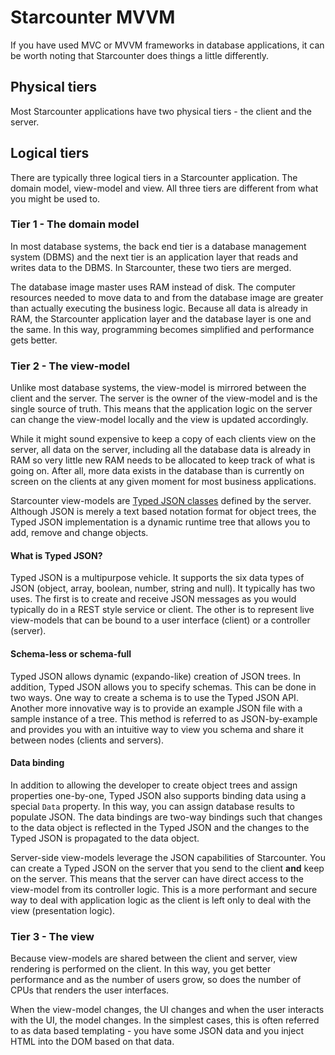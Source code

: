 # Starcounter MVVM

If you have used MVC or MVVM frameworks in database applications, it can be worth noting that Starcounter does things a little differently.

## Physical tiers

Most Starcounter applications have two physical tiers - the client and the server.

## Logical tiers

There are typically three logical tiers in a Starcounter application. The domain model, view-model and view. All three tiers are different from what you might be used to.

### Tier 1 - The domain model

In most database systems, the back end tier is a database management system \(DBMS\) and the next tier is an application layer that reads and writes data to the DBMS. In Starcounter, these two tiers are merged.

The database image master uses RAM instead of disk. The computer resources needed to move data to and from the database image are greater than actually executing the business logic. Because all data is already in RAM, the Starcounter application layer and the database layer is one and the same. In this way, programming becomes simplified and performance gets better.

### Tier 2 - The view-model

Unlike most database systems, the view-model is mirrored between the client and the server. The server is the owner of the view-model and is the single source of truth. This means that the application logic on the server can change the view-model locally and the view is updated accordingly.

While it might sound expensive to keep a copy of each clients view on the server, all data on the server, including all the database data is already in RAM so very little new RAM needs to be allocated to keep track of what is going on. After all, more data exists in the database than is currently on screen on the clients at any given moment for most business applications.

Starcounter view-models are [Typed JSON classes](../typed-json/) defined by the server. Although JSON is merely a text based notation format for object trees, the Typed JSON implementation is a dynamic runtime tree that allows you to add, remove and change objects.

#### What is Typed JSON?

Typed JSON is a multipurpose vehicle. It supports the six data types of JSON \(object, array, boolean, number, string and null\). It typically has two uses. The first is to create and receive JSON messages as you would typically do in a REST style service or client. The other is to represent live view-models that can be bound to a user interface \(client\) or a controller \(server\).

#### Schema-less or schema-full

Typed JSON allows dynamic \(expando-like\) creation of JSON trees. In addition, Typed JSON allows you to specify schemas. This can be done in two ways. One way to create a schema is to use the Typed JSON API. Another more innovative way is to provide an example JSON file with a sample instance of a tree. This method is referred to as JSON-by-example and provides you with an intuitive way to view you schema and share it between nodes \(clients and servers\).

#### Data binding

In addition to allowing the developer to create object trees and assign properties one-by-one, Typed JSON also supports binding data using a special `Data` property. In this way, you can assign database results to populate JSON. The data bindings are two-way bindings such that changes to the data object is reflected in the Typed JSON and the changes to the Typed JSON is propagated to the data object.

Server-side view-models leverage the JSON capabilities of Starcounter. You can create a Typed JSON on the server that you send to the client **and** keep on the server. This means that the server can have direct access to the view-model from its controller logic. This is a more performant and secure way to deal with application logic as the client is left only to deal with the view \(presentation logic\).

### Tier 3 - The view

Because view-models are shared between the client and server, view rendering is performed on the client. In this way, you get better performance and as the number of users grow, so does the number of CPUs that renders the user interfaces.

When the view-model changes, the UI changes and when the user interacts with the UI, the model changes. In the simplest cases, this is often referred to as data based templating - you have some JSON data and you inject HTML into the DOM based on that data.

